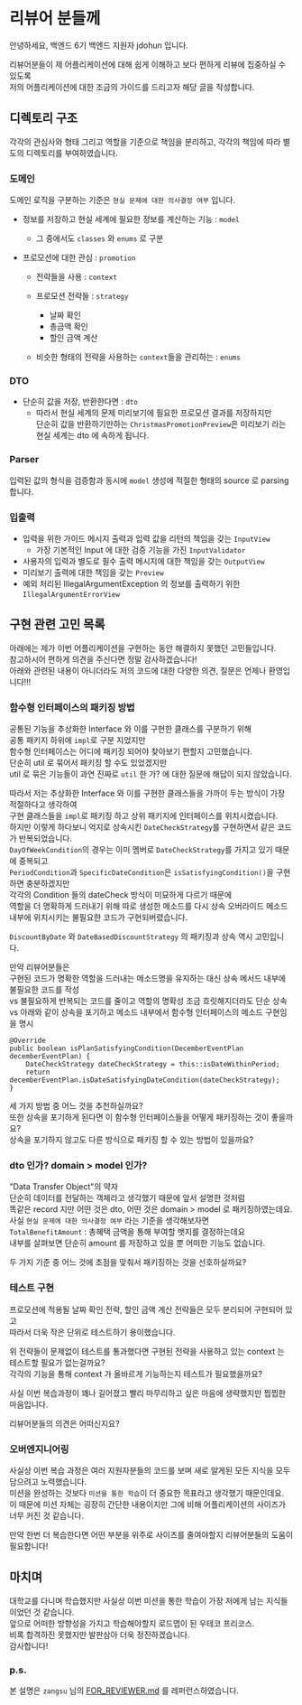 # 리뷰어 분들께

안녕하세요, 백엔드 6기 백엔드 지원자 jdohun 입니다.

리뷰어분들이 제 어플리케이션에 대해 쉽게 이해하고 보다 편하게 리뷰에 집중하실 수 있도록<br>
저의 어플리케이션에 대한 조금의 가이드를 드리고자 해당 글을 작성합니다.

## 디렉토리 구조

각각의 관심사와 형태 그리고 역할을 기준으로 책임을 분리하고, 각각의 책임에 따라 별도의 디렉토리를 부여하였습니다.

### 도메인

도메인 로직을 구분하는 기준은 `현실 문제에 대한 의사결정 여부` 입니다.

- 정보를 저장하고 현실 세계에 필요한 정보를 계산하는 기능 : `model`
    - 그 중에서도 `classes` 와 `enums` 로 구분

- 프로모션에 대한 관심 : `promotion`
    - 전략들을 사용 : `context`

    - 프로모션 전략들 : `strategy`
        - 날짜 확인
        - 총금액 확인
        - 할인 금액 계산

    - 비슷한 형태의 전략을 사용하는 `context`들을 관리하는 : `enums`

### DTO

- 단순히 값을 저장, 반환한다면 : `dto`
    - 따라서 현실 세계의 문제 미리보기에 필요한 프로모션 결과를 저장하지만</br>
      단순히 값을 반환하기만하는 `ChristmasPromotionPreview`은 미리보기 라는 현실 세계는 dto 에 속하게 됩니다.

### Parser

입력된 값의 형식을 검증함과 동시에 `model` 생성에 적절한 형태의 source 로 parsing 합니다.

### 입출력

- 입력을 위한 가이드 메시지 출력과 입력 값을 리턴의 책임을 갖는 `InputView`
    - 가장 기본적인 Input 에 대한 검증 기능을 가진 `InputValidator`
- 사용자의 입력과 별도로 필수 출력 메시지에 대한 책임을 갖는 `OutputView`
- 미리보기 출력에 대한 책임을 갖는 `Preview`
- 예외 처리된 IllegalArgumentException 의 정보를 출력하기 위한 `IllegalArgumentErrorView`

## 구현 관련 고민 목록

아래에는 제가 이번 어플리케이션을 구현하는 동안 해결하지 못했던 고민들입니다.</br>
참고하시어 편하게 의견을 주신다면 정말 감사하겠습니다!</br>
아래와 관련된 내용이 아니더라도 저의 코드에 대한 다양한 의견, 질문은 언제나 환영입니다!!!

### 함수형 인터페이스의 패키징 방법

공통된 기능을 추상화한 Interface 와 이를 구현한 클래스를 구분하기 위해</br>
공통 패키지 하위에 `impl`로 구분 지었지만</br>
함수형 인터페이스는 어디에 패키징 되어야 찾아보기 편할지 고민했습니다.</br>
단순히 util 로 묶어서 패키징 할 수도 있었겠지만</br>
util 로 묶은 기능들이 과연 진짜로 `util` 한 가? 에 대한 질문에 해답이 되지 않았습니다.

따라서 저는 추상화한 Interface 와 이를 구현한 클래스들을 가까이 두는 방식이 가장 적절하다고 생각하여</br>
구현 클래스들을 `impl`로 패키징 하고 상위 패키지에 인터페이스를 위치시켰습니다.</br>
하지만 이렇게 하다보니 억지로 상속시킨 `DateCheckStrategy`를 구현하면서 같은 코드가 반복되었습니다.</br>
`DayOfWeekCondition`의 경우는 이미 멤버로 `DateCheckStrategy`를 가지고 있기 때문에 중복되고</br>
`PeriodCondition`과 `SpecificDateCondition`은 `isSatisfyingCondition()`을 구현하면 충분하겠지만</br>
각각의 Condition 들의 dateCheck 방식이 미묘하게 다르기 때문에</br>
역할을 더 명확하게 드러내기 위해 따로 생성한 메소드를 다시 상속 오버라이드 메소드 내부에 위치시키는 불필요한 코드가 구현되버렸습니다.

`DiscountByDate` 와 `DateBasedDiscountStrategy` 의 패키징과 상속 역시 고민입니다.

만약 리뷰어분들은</br>
구현된 코드가 명확한 역할을 드러내는 메소드명을 유지하는 대신 상속 메서드 내부에 불필요한 코드를 작성</br>
vs 불필요하게 반복되는 코드를 줄이고 역할의 명확성 조금 흐릿해지더라도 단순 상속</br>
vs 아래와 같이 상속을 포기하고 메소드 내부에서 함수형 인터페이스의 메소드 구현임을 명시</br>

```
@Override
public boolean isPlanSatisfyingCondition(DecemberEventPlan decemberEventPlan) {
    DateCheckStrategy dateCheckStrategy = this::isDateWithinPeriod;
    return decemberEventPlan.isDateSatisfyingDateCondition(dateCheckStrategy);
}
```

세 가지 방법 중 어느 것을 추천하실까요?</br>
또한 상속을 포기하게 된다면 이 함수형 인터페이스들을 어떻게 패키징하는 것이 좋을까요?</br>
상속을 포기하지 않고도 다른 방식으로 패키징 할 수 있는 방법이 있을까요?</br>

### dto 인가? domain > model 인가?

"Data Transfer Object"의 약자</br>
단순히 데이터를 전달하는 객체라고 생각했기 때문에 앞서 설명한 것처럼</br>
똑같은 record 지만 어떤 것은 dto, 어떤 것은 domain > model 로 패키징하였는데요.</br>
사실 `현실 문제에 대한 의사결정 여부` 라는 기준을 생각해보자면</br>
`TotalBenefitAmount` : 총혜택 금액을 통해 부여할 뱃지를 결정하는데요</br>
내부를 살펴보면 단순히 amount 를 저장하고 있을 뿐 어떠한 기능도 없습니다.</br>

두 가지 기준 중 어느 것에 초점을 맞춰서 패키징하는 것을 선호하실까요?

### 테스트 구현

프로모션에 적용될 날짜 확인 전략, 할인 금액 계산 전략들은 모두 분리되어 구현되어 있고</br>
따라서 더욱 작은 단위로 테스트하기 용이했습니다.</br>

위 전략들이 문제없이 테스트를 통과했다면 구현된 전략을 사용하고 있는 context 는 테스트할 필요가 없는걸까요?</br>
각각의 기능을 통해 context 가 올바르게 기능하는지 테스트가 필요했을까요?</br>

사실 이번 복습과정이 꽤나 길어졌고 빨리 마무리하고 싶은 마음에 생략했지만 찝찝한 마음입니다.</br>

리뷰어분들의 의견은 어떠신지요?

### 오버엔지니어링

사실상 이번 복습 과정은 여러 지원자분들의 코드를 보며 새로 알게된 모든 지식을 모두 담으려고 노력했습니다.</br>
미션을 완성하는 것보다 `미션을 통한 학습`이 더 중요한 목표라고 생각했기 때문인데요.</br>
이 때문에 미션 자체는 굉장히 간단한 내용이지만 그에 비해 어플리케이션의 사이즈가 너무 커진 것 같습니다.</br>

만약 한번 더 복습한다면 어떤 부분을 위주로 사이즈를 줄여야할지 리뷰어분들의 도움이 필요합니다!</br>

## 마치며

대학교를 다니며 학습했지만 사실상 이번 미션을 통한 학습이 가장 저에게 남는 지식들이었던 것 같습니다.</br>
앞으로 어떠한 방향성을 가지고 학습해야할지 로드맵이 된 우테코 프리코스.</br>
비록 합격하진 못했지만 발판삼아 더욱 정진하겠습니다.</br>
감사합니다!

### p.s.

본 설명은 `zangsu`
님의 [FOR_REVIEWER.md](https://github.com/zangsu/java-christmas-6-zangsu/pull/22/files#diff-d4ea107e20a2eb0ed3b11c59686e3686e94e7d450c9bd0d1dabd85cf92ca7788)
를 레퍼런스하였습니다.
